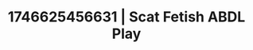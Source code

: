 ---
categories:
- Flushed cheeks
- AI-generated
- Cosplay
- Lover's breath
- Sensual slow talk
- ASMR
- Dirty mind games
- Lustful close-up
image: /assets/images/1746625456631.jpg
layout: post
seo:
  description: Featured content with sensual ABDL Play, Scat Fetish. HD images available.
  keywords: ABDL Play, Scat Fetish
  og_image: /assets/images/1746625456631.jpg
  schema_type: VisualArtwork
tags:
- ABDL Play
- '#1746625456631'
- Scat Fetish
title: 1746625456631 | Scat Fetish ABDL Play
---